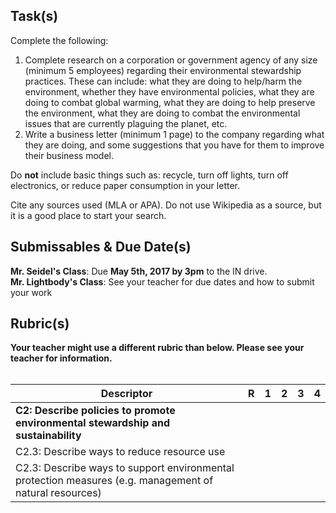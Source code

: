 
Task(s)
-------
Complete the following:

1. Complete research on a corporation or government agency of any size (minimum 5 employees) regarding their environmental stewardship practices.  These can include: what they are doing to help/harm the environment, whether they have environmental policies, what they are doing to combat global warming, what they are doing to help preserve the environment, what they are doing to combat the environmental issues that are currently plaguing the planet, etc.
2. Write a business letter (minimum 1 page) to the company regarding what they are doing, and some suggestions that you have for them to improve their business model.

Do **not** include basic things such as: recycle, turn off lights, turn off electronics, or reduce paper consumption in your letter.


Cite any sources used (MLA or APA).  Do not use Wikipedia as a source, but it is a good place to start your search.


Submissables & Due Date(s)
----------
**Mr. Seidel's Class**: Due **May 5th, 2017 by 3pm** to the IN drive.  
**Mr. Lightbody's Class**: See your teacher for due dates and how to submit your work


Rubric(s)
---------
**Your teacher might use a different rubric than below.  Please see your teacher for information.**
<br/><br/>

| Descriptor                               | R    | 1    | 2    | 3    | 4    |
| ---------------------------------------- | ---- | ---- | ---- | ---- | ---- |
| **C2: Describe policies to promote environmental stewardship and sustainability** |      |      |      |      |      |
| C2.3: Describe ways to reduce resource use |      |      |      |      |      |
| C2.3: Describe ways to support environmental protection measures (e.g. management of natural resources) |      |      |      |      |      |
